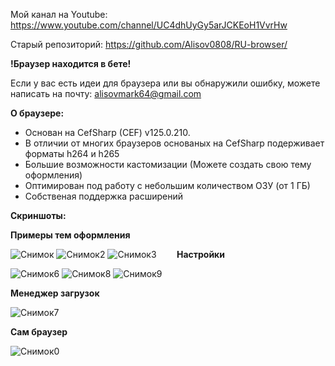 Мой канал на Youtube: https://www.youtube.com/channel/UC4dhUyGy5arJCKEoH1VvrHw

Старый репозиторий: https://github.com/Alisov0808/RU-browser/




**!Браузер находится в бете!**

Если у вас есть идеи для браузера или вы обнаружили ошибку, можете написать на почту: alisovmark64@gmail.com

**О браузере:**
* Основан на CefSharp (CEF) v125.0.210.
* В отличии от многих браузеров основаных на CefSharp подерживает форматы h264 и h265
* Большие возможности кастомизации (Можете создать свою тему оформления)
* Оптимирован под работу с небольшим количеством ОЗУ (от 1 ГБ)
* Собственая поддержка расширений



**Скриншоты:**

**Примеры тем оформления**

![Снимок](https://github.com/user-attachments/assets/ea2cfd13-bfc1-41ac-b52f-4abfcf432bf9)
![Снимок2](https://github.com/user-attachments/assets/b917b517-1c71-41db-86a1-4abaaa34325e)
![Снимок3](https://github.com/user-attachments/assets/81f28db8-bf6a-4bab-a9ee-c966a002a4f3)
⠀
⠀
**Настройки**

![Снимок6](https://github.com/user-attachments/assets/5b9f340f-70eb-4c99-95c3-4a410aabbc96)
![Снимок8](https://github.com/user-attachments/assets/b8c1c46f-1e8e-4c56-94a5-c5c5d72fac97)
![Снимок9](https://github.com/user-attachments/assets/81c9d8ab-20ca-441b-8c2f-b63e2c3e89be)
⠀

**Менеджер загрузок**

![Снимок7](https://github.com/user-attachments/assets/da31122d-ef0c-4e47-84cf-dda252163737)


**Сам браузер**

![Снимок0](https://github.com/user-attachments/assets/de59d98d-f212-4142-9b68-ab1edfa601dd)






